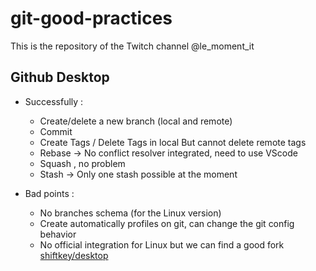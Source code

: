 # git-good-practices
This is the repository of the Twitch channel @le_moment_it


## Github Desktop

- Successfully :
  - Create/delete a new branch (local and remote)
  - Commit
  - Create Tags / Delete Tags in local But cannot delete remote tags
  - Rebase -> No conflict resolver integrated, need to use VScode
  - Squash , no problem
  - Stash -> Only one stash possible at the moment


- Bad points : 
  - No branches schema (for the Linux version)
  - Create automatically profiles on git, can change the git config behavior
  - No official integration for Linux but we can find a good fork [shiftkey/desktop](https://github.com/shiftkey/desktop)
